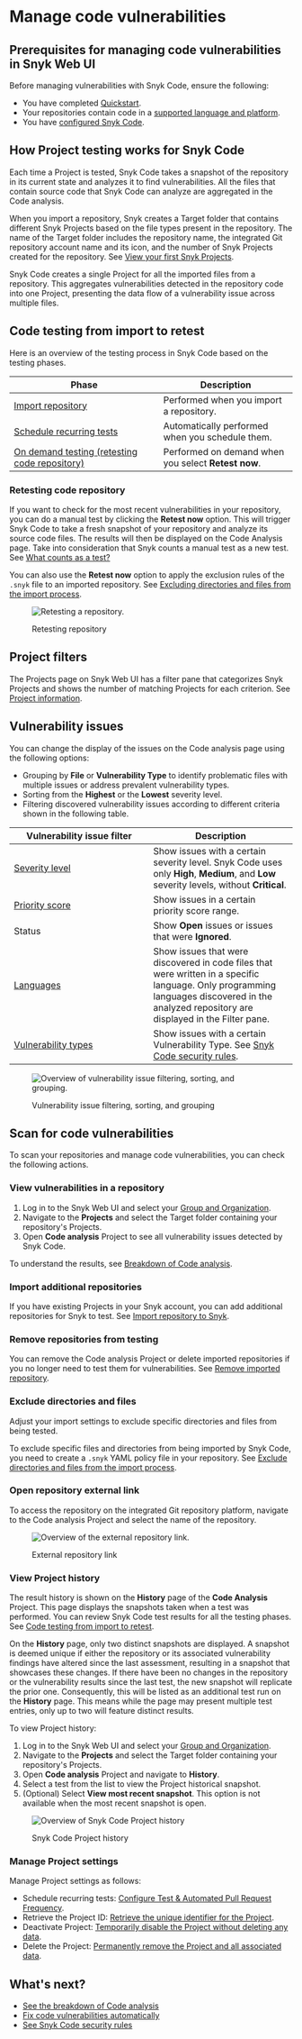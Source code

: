 # Manage code vulnerabilities

## Prerequisites for managing code vulnerabilities in Snyk Web UI&#x20;

Before managing vulnerabilities with Snyk Code, ensure the following:

* You have completed [Quickstart](../../../getting-started/quickstart/).
* Your repositories contain code in a [supported language and platform](../../../getting-started/supported-languages-frameworks-and-feature-availability-overview/).&#x20;
* You have [configured Snyk Code](../configure-snyk-code.md).

## How Project testing works for Snyk Code

Each time a Project is tested, Snyk Code takes a snapshot of the repository in its current state and analyzes it to find vulnerabilities.  All the files that contain source code that Snyk Code can analyze are aggregated in the Code analysis.

When you import a repository, Snyk creates a Target folder that contains different Snyk Projects based on the file types present in the repository. The name of the Target folder includes the repository name, the integrated Git repository account name and its icon, and the number of Snyk Projects created for the repository. See [View your first Snyk Projects](../../../implement-snyk/walkthrough-code-repository-projects/view-your-first-snyk-projects.md).

Snyk Code creates a single Project for all the imported files from a repository. This aggregates vulnerabilities detected in the repository code into one Project, presenting the data flow of a vulnerability issue across multiple files.

## Code testing from import to retest

Here is an overview of the testing process in Snyk Code based on the testing phases.

<table><thead><tr><th width="250">Phase</th><th>Description</th></tr></thead><tbody><tr><td><a href="../../../scan-using-snyk/snyk-code/import-repository-to-snyk/">Import repository</a></td><td>Performed when you import a repository.</td></tr><tr><td><a href="../../../snyk-admin/snyk-projects/view-and-edit-project-settings.md">Schedule recurring tests</a></td><td>Automatically performed when you schedule them.</td></tr><tr><td><a href="./#retesting-code-repository">On demand testing (retesting code repository)</a></td><td>Performed on demand when you select <strong>Retest now</strong>.</td></tr></tbody></table>

### Retesting code repository

If you want to check for the most recent vulnerabilities in your repository, you can do a manual test by clicking the **Retest now** option. This will trigger Snyk Code to take a fresh snapshot of your repository and analyze its source code files. The results will then be displayed on the Code Analysis page. Take into consideration that Snyk counts a manual test as a new test. See [What counts as a test?](../../../scan-using-snyk/scanning-overview/what-counts-as-a-test.md)

You can also use the **Retest now** option to apply the exclusion rules of the `.snyk` file to an imported repository. See [Excluding directories and files from the import process](../../../scan-using-snyk/snyk-code/import-repository-to-snyk/excluding-directories-and-files-from-the-import-process.md).

<figure><img src="../../../.gitbook/assets/Retest Code.png" alt="Retesting a repository."><figcaption><p>Retesting repository </p></figcaption></figure>

## Project filters

The Projects page on Snyk Web UI has a filter pane that categorizes Snyk Projects and shows the number of matching Projects for each criterion. See [Project information](../../../snyk-admin/snyk-projects/view-project-information.md).

## Vulnerability issues

You can change the display of the issues on the Code analysis page using the following options:

* Grouping by **File** or **Vulnerability Type** to identify problematic files with multiple issues or address prevalent vulnerability types.
* Sorting from the **Highest** or the **Lowest** severity level.
* Filtering discovered vulnerability issues according to different criteria shown in the following table.&#x20;

<table><thead><tr><th width="232">Vulnerability issue filter</th><th>Description</th></tr></thead><tbody><tr><td><a href="../../../scan-using-snyk/find-and-manage-priority-issues/severity-levels.md">Severity level</a></td><td>Show issues with a certain severity level. Snyk Code uses only <strong>High</strong>, <strong>Medium</strong>, and <strong>Low</strong> severity levels, without <strong>Critical</strong>. </td></tr><tr><td><a href="../../../scan-using-snyk/find-and-manage-priority-issues/priority-score.md#calculation-of-priority-score">Priority score</a></td><td>Show issues in a certain priority score range.</td></tr><tr><td>Status</td><td>Show <strong>Open</strong> issues or issues that were <strong>Ignored</strong>.</td></tr><tr><td><a href="../../../getting-started/supported-languages-frameworks-and-feature-availability-overview/">Languages</a></td><td>Show issues that were discovered in code files that were written in a specific language. Only programming languages discovered in the analyzed repository are displayed in the Filter pane.</td></tr><tr><td><a href="../../../scan-using-snyk/snyk-code/snyk-code-security-rules/">Vulnerability types</a></td><td>Show issues with a certain Vulnerability Type. See <a href="../../../scan-using-snyk/snyk-code/snyk-code-security-rules/">Snyk Code security rules</a>.</td></tr></tbody></table>

<figure><img src="../../../.gitbook/assets/Vulnerability issues.png" alt="Overview of vulnerability issue filtering, sorting, and grouping."><figcaption><p>Vulnerability issue filtering, sorting, and grouping</p></figcaption></figure>

## **Scan for code vulnerabilities**

To scan your repositories and manage code vulnerabilities, you can check the following actions.

### View vulnerabilities in a repository

1. Log in to the Snyk Web UI and select your [Group and Organization](../../../snyk-admin/manage-groups-and-organizations/).
2. Navigate to the **Projects** and select the Target folder containing your repository's Projects.
3. Open **Code analysis** Project to see all vulnerability issues detected by Snyk Code.

To understand the results, see [Breakdown of Code analysis](../../../scan-using-snyk/snyk-code/manage-code-vulnerabilities/breakdown-of-code-analysis.md).&#x20;

### Import additional repositories

If you have existing Projects in your Snyk account, you can add additional repositories for Snyk to test. See [Import repository to Snyk](../../../scan-using-snyk/snyk-code/import-repository-to-snyk/#import-repository-to-snyk).

### Remove repositories from testing

You can remove the Code analysis Project or delete imported repositories if you no longer need to test them for vulnerabilities. See [Remove imported repository](../../../scan-using-snyk/snyk-code/import-repository-to-snyk/remove-imported-repository.md).

### Exclude directories and files

Adjust your import settings to exclude specific directories and files from being tested.

To exclude specific files and directories from being imported by Snyk Code, you need to create a `.snyk` YAML policy file in your repository. See [Exclude directories and files from the import process](./#exclude-directories-and-files).

### Open repository external link&#x20;

To access the repository on the integrated Git repository platform, navigate to the Code analysis Project and select the name of the repository.

<figure><img src="../../../.gitbook/assets/Open repository external link.png" alt="Overview of the external repository link."><figcaption><p>External repository link</p></figcaption></figure>

### View Project history

The result history is shown on the **History** page of the **Code Analysis** Project. This page displays the snapshots taken when a test was performed. You can review Snyk Code test results for all the testing phases. See [Code testing from import to retest](./#code-testing-from-import-to-retest).

On the **History** page, only two distinct snapshots are displayed. A snapshot is deemed unique if either the repository or its associated vulnerability findings have altered since the last assessment, resulting in a snapshot that showcases these changes. If there have been no changes in the repository or the vulnerability results since the last test, the new snapshot will replicate the prior one. Consequently, this will be listed as an additional test run on the **History** page. This means while the page may present multiple test entries, only up to two will feature distinct results.

To view Project history:

1. Log in to the Snyk Web UI and select your [Group and Organization](../../../snyk-admin/manage-groups-and-organizations/).
2. Navigate to the **Projects** and select the Target folder containing your repository's Projects.
3. Open **Code analysis** Project and navigate to **History**.
4. Select a test from the list to view the Project historical snapshot.
5. (Optional) Select **View most recent snapshot**. This option is not available when the most recent snapshot is open.

<figure><img src="../../../.gitbook/assets/Project history.png" alt="Overview of Snyk Code Project history"><figcaption><p>Snyk Code Project history</p></figcaption></figure>

### Manage Project settings

Manage Project settings as follows:

* Schedule recurring tests: [Configure Test & Automated Pull Request Frequency](../../../snyk-admin/snyk-projects/#test-frequency-settings).
* Retrieve the Project ID: [Retrieve the unique identifier for the Project](../../../snyk-admin/snyk-projects/#project).
* Deactivate Project: [Temporarily disable the Project without deleting any data](../../../snyk-admin/snyk-projects/#delete-activate-or-deactivate).
* Delete the Project: [Permanently remove the Project and all associated data](../../../snyk-admin/snyk-projects/#delete-activate-or-deactivate).

## What's next?

* [See the breakdown of Code analysis](../../../scan-using-snyk/snyk-code/manage-code-vulnerabilities/breakdown-of-code-analysis.md)
* [Fix code vulnerabilities automatically](../../../scan-using-snyk/snyk-code/manage-code-vulnerabilities/fix-code-vulnerabilities-automatically.md)
* [See Snyk Code security rules](../../../scan-using-snyk/snyk-code/snyk-code-security-rules/)
